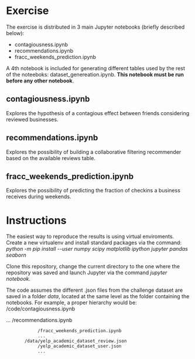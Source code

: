 # Exercise

The exercise is distributed in 3 main Jupyter notebooks (briefly described below):
- contagiousness.ipynb
- recommendations.ipynb
- fracc_weekends_prediction.ipynb

A 4th notebook is included for generating different tables used by the rest of the noteeboks: dataset_genereation.ipynb. **This notebook must be run before any other notebook**.

## contagiousness.ipynb
Explores the hypothesis of a contagious effect between friends considering reviewed businesses.

## recommendations.ipynb
Explores the possibility of building a collaborative filtering recommender based on the available reviews table.

## fracc_weekends_prediction.ipynb
Explores the possibility of predicting the fraction of checkins a business receives during weekends.

# Instructions
The easiest way to reproduce the results is using virtual enviroments. Create a new virtualenv and install standard packages via the command:  
*python -m pip install --user numpy scipy matplotlib ipython jupyter pandas seaborn*

Clone this repository, change the current directory to the one where the repository was saved and launch Jupyter via the command *jupyter notebook*. 

The code assumes the different .json files from the challenge dataset are saved in a folder *data*, located at the same level as the folder containing the notebooks. For example, a proper hierarchy would be:
<some path>/code/contagiousness.ipynb

... /recommendations.ipynb
                
                /fracc_weekends_prediction.ipynb
                ...
           /data/yelp_academic_dataset_review.json
                /yelp_academic_dataset_user.json
                ...

